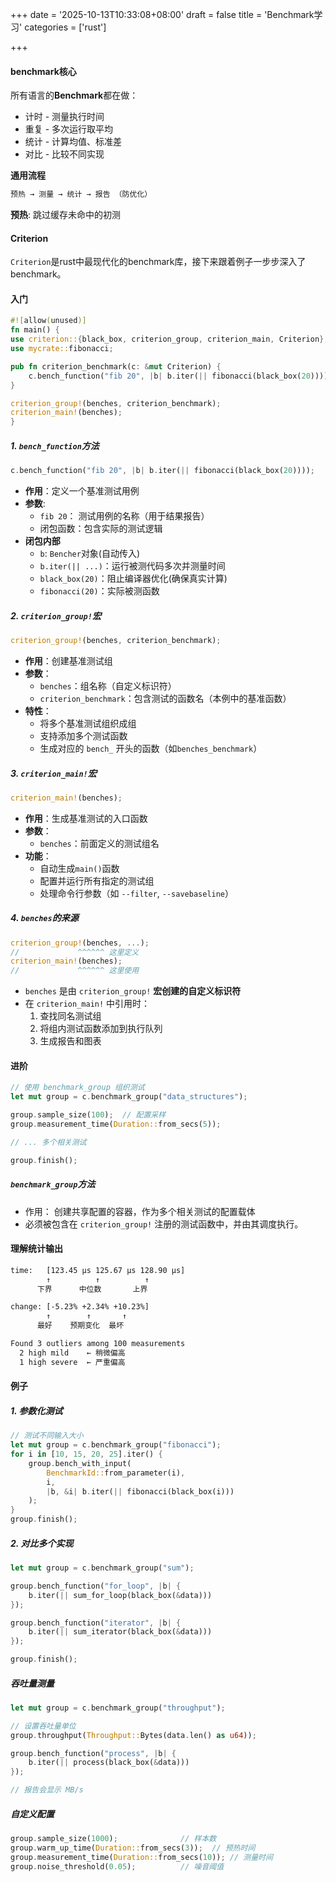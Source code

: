 +++
date = '2025-10-13T10:33:08+08:00'
draft = false
title = 'Benchmark学习'
categories = ['rust']

+++

#### benchmark核心

所有语言的**Benchmark**都在做：

* 计时 - 测量执行时间
* 重复 - 多次运行取平均
* 统计 - 计算均值、标准差
* 对比 - 比较不同实现

**通用流程**

```bash
预热 → 测量 → 统计 → 报告 （防优化）
```

**预热**: 跳过缓存未命中的初测

#### Criterion

`Criterion`是rust中最现代化的benchmark库，接下来跟着例子一步步深入了benchmark。

#### 入门

```rust
#![allow(unused)]
fn main() {
use criterion::{black_box, criterion_group, criterion_main, Criterion};
use mycrate::fibonacci;

pub fn criterion_benchmark(c: &mut Criterion) {
    c.bench_function("fib 20", |b| b.iter(|| fibonacci(black_box(20))));
}

criterion_group!(benches, criterion_benchmark);
criterion_main!(benches);
}

```

##### 1. `bench_function`方法

```rust
c.bench_function("fib 20", |b| b.iter(|| fibonacci(black_box(20))));
```

* **作用**：定义一个基准测试用例
* **参数**:
  * `fib 20`： 测试用例的名称（用于结果报告）
  * 闭包函数：包含实际的测试逻辑
* **闭包内部**
  * `b`:   `Bencher`对象(自动传入)
  * `b.iter(|| ...)`：运行被测代码多次并测量时间
  * `black_box(20)`：阻止编译器优化(确保真实计算)
  * `fibonacci(20)`：实际被测函数

##### 2. `criterion_group!`宏

```rust
criterion_group!(benches, criterion_benchmark);
```

* **作用**：创建基准测试组
* **参数**：
  * `benches`：组名称（自定义标识符）
  * `criterion_benchmark`：包含测试的函数名（本例中的基准函数）
* **特性**：
  * 将多个基准测试组织成组
  * 支持添加多个测试函数
  * 生成对应的 `bench_` 开头的函数（如`benches_benchmark`）

##### 3. `criterion_main!`宏

```rust
criterion_main!(benches);
```

* **作用**：生成基准测试的入口函数
* **参数**：
  * `benches`：前面定义的测试组名
* **功能**：
  * 自动生成`main()`函数
  * 配置并运行所有指定的测试组
  * 处理命令行参数（如 `--filter`, `--savebaseline`）

##### 4. `benches`的来源

```rust
criterion_group!(benches, ...);
//             ^^^^^^ 这里定义
criterion_main!(benches);
//             ^^^^^^ 这里使用
```

- `benches` 是由 `criterion_group!` **宏创建的自定义标识符**
- 在 `criterion_main!` 中引用时：
  1. 查找同名测试组
  2. 将组内测试函数添加到执行队列
  3. 生成报告和图表

#### 进阶

```rust
// 使用 benchmark_group 组织测试
let mut group = c.benchmark_group("data_structures");

group.sample_size(100);  // 配置采样
group.measurement_time(Duration::from_secs(5));

// ... 多个相关测试

group.finish();
```

##### `benchmark_group`方法

* 作用： 创建共享配置的容器，作为多个相关测试的配置载体
* 必须被包含在 `criterion_group!` 注册的测试函数中，并由其调度执行。

#### 理解统计输出

```bash
time:   [123.45 µs 125.67 µs 128.90 µs]
        ↑          ↑          ↑
      下界      中位数       上界

change: [-5.23% +2.34% +10.23%]
        ↑        ↑       ↑
      最好    预期变化  最坏

Found 3 outliers among 100 measurements
  2 high mild    ← 稍微偏高
  1 high severe  ← 严重偏高
```

#### 例子

##### 1. 参数化测试

```rust
// 测试不同输入大小
let mut group = c.benchmark_group("fibonacci");
for i in [10, 15, 20, 25].iter() {
    group.bench_with_input(
        BenchmarkId::from_parameter(i),
        i,
        |b, &i| b.iter(|| fibonacci(black_box(i)))
    );
}
group.finish();
```

##### 2. 对比多个实现

```rust
let mut group = c.benchmark_group("sum");

group.bench_function("for_loop", |b| {
    b.iter(|| sum_for_loop(black_box(&data)))
});

group.bench_function("iterator", |b| {
    b.iter(|| sum_iterator(black_box(&data)))
});

group.finish();
```

##### 吞吐量测量

```rust
let mut group = c.benchmark_group("throughput");

// 设置吞吐量单位
group.throughput(Throughput::Bytes(data.len() as u64));

group.bench_function("process", |b| {
    b.iter(|| process(black_box(&data)))
});

// 报告会显示 MB/s
```

##### 自定义配置

```rust
group.sample_size(1000);              // 样本数
group.warm_up_time(Duration::from_secs(3));  // 预热时间
group.measurement_time(Duration::from_secs(10)); // 测量时间
group.noise_threshold(0.05);          // 噪音阈值
```
